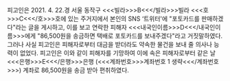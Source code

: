 피고인은 2021. 4. 22.경 서울 동작구 <<<빌라>>>B<<</빌라>>>빌라 <<<호>>>C<<</호>>>호에 있는 주거지에서 본인의 SNS ‘트위터'에 "포토카드를 판매하겠다"라는 글을 게시하고, 이를 보고 연락한 피해자 <<<내국인이름>>>D<<</내국인이름>>>에게 "86,500원을 송금하면 택배로 포토카드를 보내주겠다"라고 거짓말하였다. 그러나 사실 피고인은 피해자로부터 대금을 받더라도 약속한 물건을 보내 줄 의사나 능력이 없었다.
피고인은 이와 같이 피해자를 기망하여 이에 속은 피해자로부터 같은 날 <<<은행>>>E<<</은행>>>은행 (<<<계좌번호>>>계좌번호 1 생략<<</계좌번호>>>) 계좌로 86,500원을 송금 받아 편취하였다.